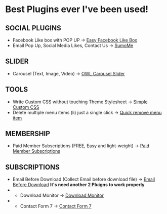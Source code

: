 # Best Plugins ever I've been used!

## SOCIAL PLUGINS
- Facebook Like box with POP UP -> [Easy Facebook Like Box](https://wordpress.org/plugins/easy-facebook-likebox/)
- Email Pop Up, Social Media Likes, Contact Us -> [SumoMe](https://wordpress.org/plugins/sumome/)

## SLIDER
- Carousel (Text, Image, Video) -> [OWL Carousel Slider](https://wordpress.org/plugins/lgx-owl-carousel/)

## TOOLS
- Write Custom CSS without touching Theme Stylesheet -> [Simple Custom CSS](https://wordpress.org/plugins/simple-custom-css)
- Delete multiple menu items (li) just a single click -> [Quick remove menu item](https://wordpress.org/plugins/quick-remove-menu-item/)

## MEMBERSHIP
- Paid Member Subscriptions (FREE, Easy and light-weight) -> [Paid Member Subscriptions](https://wordpress.org/plugins/paid-member-subscriptions/)

## SUBSCRIPTIONS
- Email Before Download (Collect Email before download file) -> [Email Before Download](https://wordpress.org/plugins/email-before-download/) **It's need another 2 Pluigns to work properly**
- - Download Monitor -> [Download Monitor](https://wordpress.org/plugins/download-monitor/)
- - Contact Form 7 -> [Contact Form 7](https://wordpress.org/plugins/contact-form-7/)